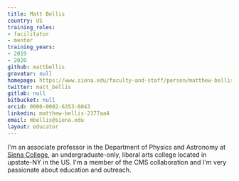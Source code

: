 ```yaml
---
title: Matt Bellis
country: US
training_roles:
- facilitator
- mentor
training_years:
- 2019
- 2020
github: mattbellis
gravatar: null
homepage: https://www.siena.edu/faculty-and-staff/person/matthew-bellis/
twitter: matt_bellis
gitlab: null
bitbucket: null
orcid: 0000-0002-6353-6043
linkedin: matthew-bellis-2377aa4
email: mbellis@siena.edu
layout: educator
---
```


<!-- Write something about yourself here (if you want)!
You can use Markdown syntax to style this page.
-->
I'm an associate professor in the Department of Physics and Astronomy
at [Siena College](https://www.siena.edu/), an undergraduate-only, liberal arts college
located in upstate-NY in the US.
I'm a member of the CMS collaboration and I'm very passionate about education
and outreach.
